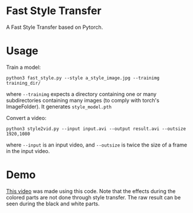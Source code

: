 # Fast Style Transfer

A Fast Style Transfer based on Pytorch.

# Usage

Train a model:

```
python3 fast_style.py --style a_style_image.jpg --trainimg training_dir/
```

where `--trainimg` expects a directory containing one or many subdirectories
containing many images (to comply with torch's ImageFolder). It generates
`style_model.pth`


Convert a video:

```
python3 style2vid.py --input input.avi --output result.avi --outsize 1920,1080
```

where `--input` is an input video, and `--outsize` is twice the size of a frame
in the input video.

# Demo

[This video](https://www.youtube.com/watch?v=TYgIBV_C-SY) was made using this
code. Note that the effects during the colored parts are not done through style
transfer. The raw result can be seen during the black and white parts.

